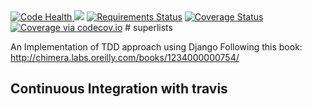 <a href="https://landscape.io/github/upendra243/superlists/master">
  <img alt="Code Health" src="https://landscape.io/github/upendra243/superlists/master/landscape.svg?style=flat"/>
</a>
<a href="https://travis-ci.org/upendra243/superlists"><img src="https://travis-ci.org/upendra243/superlists.svg?branch=master"></a>
<a href="https://requires.io/github/upendra243/superlists/requirements/?branch=master"><img src="https://requires.io/github/upendra243/superlists/requirements.svg?branch=master" alt="Requirements Status" /></a>
<a href='https://coveralls.io/github/upendra243/superlists?branch=master'><img src='https://coveralls.io/repos/upendra243/superlists/badge.svg?branch=master&service=github' alt='Coverage Status' /></a>
<a href="http://codecov.io/github/upendra243/superlists?branch=master"><img src="http://codecov.io/github/upendra243/superlists/coverage.svg?branch=master" alt="Coverage via codecov.io" /></a>
# superlists

An Implementation of TDD approach using Django 
Following this book: http://chimera.labs.oreilly.com/books/1234000000754/
## Continuous Integration with travis
